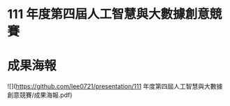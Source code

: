 # 111 年度第四屆人工智慧與大數據創意競賽

# 成果海報
![](https://github.com/lee0721/presentation/111 年度第四屆人工智慧與大數據創意競賽/成果海報.pdf)
